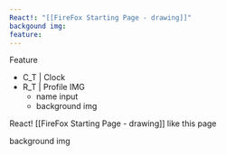 ```yaml
---
React!: "[[FireFox Starting Page - drawing]]"
backgound img: 
feature:
---
```


Feature
- C_T | Clock
- R_T | Profile IMG
	- name input
	- background img

React!
[[FireFox Starting Page - drawing]]
like this page


background img